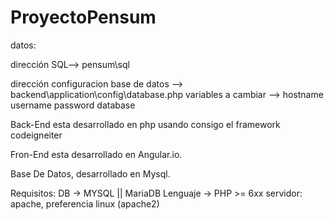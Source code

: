 # ProyectoPensum

datos:

dirección SQL--> pensum\sql

dirección configuracion base de datos --> backend\application\config\database.php variables a cambiar --> hostname username password database

Back-End esta desarrollado en php usando consigo el framework codeigneiter

Fron-End esta desarrollado en Angular.io.

Base De Datos, desarrollado en Mysql.

Requisitos: DB -> MYSQL || MariaDB Lenguaje -> PHP >= 6xx servidor: apache, preferencia linux (apache2)
